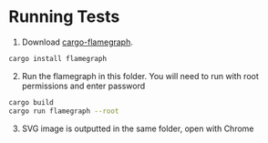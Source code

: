 # Running Tests
1. Download [cargo-flamegraph](https://github.com/flamegraph-rs/flamegraph). 
```bash
cargo install flamegraph
```

2. Run the flamegraph in this folder. You will need to run with root permissions and enter password
```bash
cargo build
cargo run flamegraph --root
```

3. SVG image is outputted in the same folder, open with Chrome

